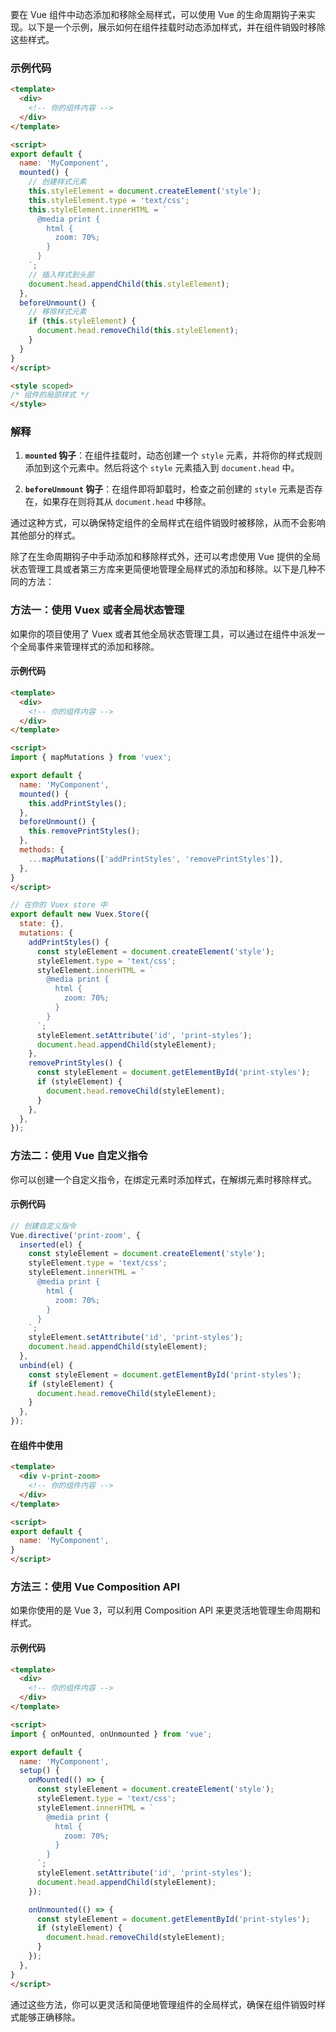要在 Vue 组件中动态添加和移除全局样式，可以使用 Vue 的生命周期钩子来实现。以下是一个示例，展示如何在组件挂载时动态添加样式，并在组件销毁时移除这些样式。

### 示例代码

```html
<template>
  <div>
    <!-- 你的组件内容 -->
  </div>
</template>

<script>
export default {
  name: 'MyComponent',
  mounted() {
    // 创建样式元素
    this.styleElement = document.createElement('style');
    this.styleElement.type = 'text/css';
    this.styleElement.innerHTML = `
      @media print {
        html {
          zoom: 70%;
        }
      }
    `;
    // 插入样式到头部
    document.head.appendChild(this.styleElement);
  },
  beforeUnmount() {
    // 移除样式元素
    if (this.styleElement) {
      document.head.removeChild(this.styleElement);
    }
  }
}
</script>

<style scoped>
/* 组件的局部样式 */
</style>
```

### 解释

1. **`mounted` 钩子**：在组件挂载时，动态创建一个 `style` 元素，并将你的样式规则添加到这个元素中。然后将这个 `style` 元素插入到 `document.head` 中。
   
2. **`beforeUnmount` 钩子**：在组件即将卸载时，检查之前创建的 `style` 元素是否存在，如果存在则将其从 `document.head` 中移除。

通过这种方式，可以确保特定组件的全局样式在组件销毁时被移除，从而不会影响其他部分的样式。


除了在生命周期钩子中手动添加和移除样式外，还可以考虑使用 Vue 提供的全局状态管理工具或者第三方库来更简便地管理全局样式的添加和移除。以下是几种不同的方法：

### 方法一：使用 Vuex 或者全局状态管理

如果你的项目使用了 Vuex 或者其他全局状态管理工具，可以通过在组件中派发一个全局事件来管理样式的添加和移除。

#### 示例代码

```html
<template>
  <div>
    <!-- 你的组件内容 -->
  </div>
</template>

<script>
import { mapMutations } from 'vuex';

export default {
  name: 'MyComponent',
  mounted() {
    this.addPrintStyles();
  },
  beforeUnmount() {
    this.removePrintStyles();
  },
  methods: {
    ...mapMutations(['addPrintStyles', 'removePrintStyles']),
  },
}
</script>
```

```javascript
// 在你的 Vuex store 中
export default new Vuex.Store({
  state: {},
  mutations: {
    addPrintStyles() {
      const styleElement = document.createElement('style');
      styleElement.type = 'text/css';
      styleElement.innerHTML = `
        @media print {
          html {
            zoom: 70%;
          }
        }
      `;
      styleElement.setAttribute('id', 'print-styles');
      document.head.appendChild(styleElement);
    },
    removePrintStyles() {
      const styleElement = document.getElementById('print-styles');
      if (styleElement) {
        document.head.removeChild(styleElement);
      }
    },
  },
});
```

### 方法二：使用 Vue 自定义指令

你可以创建一个自定义指令，在绑定元素时添加样式，在解绑元素时移除样式。

#### 示例代码

```javascript
// 创建自定义指令
Vue.directive('print-zoom', {
  inserted(el) {
    const styleElement = document.createElement('style');
    styleElement.type = 'text/css';
    styleElement.innerHTML = `
      @media print {
        html {
          zoom: 70%;
        }
      }
    `;
    styleElement.setAttribute('id', 'print-styles');
    document.head.appendChild(styleElement);
  },
  unbind(el) {
    const styleElement = document.getElementById('print-styles');
    if (styleElement) {
      document.head.removeChild(styleElement);
    }
  },
});
```

#### 在组件中使用

```html
<template>
  <div v-print-zoom>
    <!-- 你的组件内容 -->
  </div>
</template>

<script>
export default {
  name: 'MyComponent',
}
</script>
```

### 方法三：使用 Vue Composition API

如果你使用的是 Vue 3，可以利用 Composition API 来更灵活地管理生命周期和样式。

#### 示例代码

```html
<template>
  <div>
    <!-- 你的组件内容 -->
  </div>
</template>

<script>
import { onMounted, onUnmounted } from 'vue';

export default {
  name: 'MyComponent',
  setup() {
    onMounted(() => {
      const styleElement = document.createElement('style');
      styleElement.type = 'text/css';
      styleElement.innerHTML = `
        @media print {
          html {
            zoom: 70%;
          }
        }
      `;
      styleElement.setAttribute('id', 'print-styles');
      document.head.appendChild(styleElement);
    });

    onUnmounted(() => {
      const styleElement = document.getElementById('print-styles');
      if (styleElement) {
        document.head.removeChild(styleElement);
      }
    });
  },
}
</script>
```

通过这些方法，你可以更灵活和简便地管理组件的全局样式，确保在组件销毁时样式能够正确移除。
